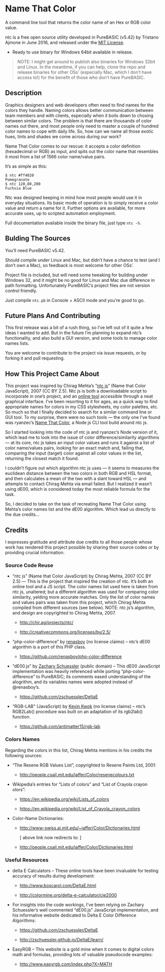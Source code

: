 Name That Color
===============

A command line tool that returns the color name of an Hex or RGB color value.

ntc is a free open source utility developed in PureBASIC (v5.42) by Tristano Ajmone in June 2016, and released under the [MIT License](LICENSE).

-   Ready to use binary for Windows 64bit available in release.

> NOTE: I might get around to publish also binaries for Windows 32bit and Linux. In the meantime, if you can help, clone the repo and release binaries for other OSs’ (especially Mac, which I don’t have access to!) for the benefit of those who don’t have PureBASIC.

Description
-----------

Graphics designers and web developers often need to find names for the colors they handle. Naming colors allows better communication between team members and with clients, especially when it boils down to chosing between similar colors. The problem is that there are thousands of color names out there, and most people only need to master a couple of hundred color names to cope with daily life. So, how can we name all those exotic hues, tints and shades we come across during our work?

Name That Color comes to our rescue: it accepts a color definition (hexadecimal or RGB) as input, and spits out the color name that resembles it most from a list of 1566 color name/value pairs.

It’s as simple as this:

    $ ntc #ff4020
    Pomegranate
    $ ntc 120,80,200 
    Fuchsia Blue

Ntc was designed keeping in mind how most people would use it in everyday situations. Its basic mode of operation is to simply receive a color value and return a name for it. Further options are available, for more accurate uses, up to scripted automation employment.

Full documentation available inside the binary file, just type `ntc -h`.

Bulding The Sources
-------------------

You’ll need PureBASIC v5.42.

Should compile under Linux and Mac, but didn’t have a chance to test (and I don’t own a Mac), so feedback is most welcome for other OSs’.

Project file is included, but will need some tweaking for building under Windows 32, and it might be no good for Linux and Mac due difference in path formatting. Unfortunately PureBASIC’s project files are not version control friendly.

Just compile `ntc.pb` in Console + ASCII mode and you’re good to go.

Future Plans And Contributing
-----------------------------

This first release was a bit of a rush thing, so I’ve left out of it quite a few ideas I wanted to add. But in the future I’m planning to expand ntc’s functionality, and also build a GUI version, and some tools to manage color names lists.

You are welcome to contribute to the project via issue requests, or by forking it and pull requesting.

How This Project Came About
---------------------------

This project was inspired by Chirag Mehta’s “[ntc js](http://chir.ag/projects/ntc/)” (Name that Color JavaScript), 2007 (CC BY 2.5). Ntc js is both a downloadable script to incorporate in one’s project, and an [online tool](http://chir.ag/projects/name-that-color/) accessible through a neat graphical interface. I’ve been resorting to it for ages, as a quick way to find appropriate names for colors in my CSS stylesheets, my color palettes, etc. So much so that I finally decided to search for a similar command line or GUI tool. To my surprise, there were no such tools — the only one I’ve found was ryanzec’s [Name That Color](https://github.com/ryanzec/name-that-color), a Node js CLI tool build around ntc js.

So I started looking into the code of ntc js and ryanzec’s Node version of it, which lead me to look into the issue of color difference/similarity algorithms — at its core, ntc js takes an input color values and runs it against a list of color name/values pairs, looking for an exact match and, failing that, comparing the input (target) color against all color values in the list, returning the closest match it found.

I couldn’t figure out which algorithm ntc js uses — it seems to measures the euclidean distance between the two colors in both RGB and HSL format, and then calculates a mean of the two with a slant toward HSL — and attempts to contact Chirag Mehta via email failed. But I realized it wasn’t using dE00, which is considered today the most reliable formula for the task.

So, I decided to take on the task of recreating Name That Color using Mehta’s color names list and the dE00 algorithm. Which lead us directly to the due credits…

Credits
-------

I expresses gratitude and attribute due credits to all those people whose work has rendered this project possible by sharing their source codes or by providing crucial information.

### Source Code Reuse

-   “ntc js” (Name that Color JavaScript) by Chirag Mehta, 2007 (CC BY 2.5) — This is the project that inspired the creation of ntc. It’s both an online tool and a JS script. The color names list used here is taken from ntc js, unaltered; but a different algorithm was used for comparing color similarity, yelding more accurate matches. Only the list of color names and values pairs was taken from this project, which Chirag Mehta compiled from different sources (see below).
    NOTE: ntc js’s algorithm, and design are copyrighted to Chirag Mehta, 2007.

    -   <http://chir.ag/projects/ntc/>

    -   <http://creativecommons.org/licenses/by/2.5/>

-   “php-color-difference” by [renasboy](https://github.com/renasboy) (no license claims) – ntc’s dE00 algorithm is a port of this PHP class.

    -   <https://github.com/renasboy/php-color-difference>
-   “dE00.js” by [Zachary Schuessler](https://github.com/zschuessler) (public domain) – This dE00 JavaScript implementation was heavily referenced while porting “php-color-difference” to PureBASIC; its comments eased understanding of the alogrithm, and its variables names were adopted instead of @renasboy’s.

    -   <https://github.com/zschuessler/DeltaE>
-   “RGB-LAB” (JavaScript) by [Kevin Kwok](https://github.com/antimatter15) (no license claims) – ntc’s RGB2Lab() procedure was built on an adaptation of its rgb2lab() function.

    -   <https://github.com/antimatter15/rgb-lab>

### Colors Names

Regarding the colors in this list, Chirag Mehta mentions in his credits the following sources:

-   “The Resene RGB Values List”, copyrighted to Resene Paints Ltd, 2001:

    -   <http://people.csail.mit.edu/jaffer/Color/resenecolours.txt>
-   Wikipedia’s entries for “Lists of colors” and “List of Crayola crayon olors”:

    -   <https://en.wikipedia.org/wiki/Lists_of_colors>

    -   <https://en.wikipedia.org/wiki/List_of_Crayola_crayon_colors>

-   Color-Name Dictionaries:

    -   <http://www-swiss.ai.mit.edu/~jaffer/Color/Dictionaries.html>

        \[ above link now redirects to: \]

    -   <http://people.csail.mit.edu/jaffer/Color/Dictionaries.html>

### Useful Resources

-   delta E Calculators – These online tools have been invaluable for testing accuracy of results during development:

    -   <http://www.boscarol.com/DeltaE.html>

    -   <http://colormine.org/delta-e-calculator/cie2000>

-   For insights into the code workings, I’ve been relying on Zachary Schuessler’s well commented “dE00.js” JavaScript implementation, and his informative website dedicated to Delta E Color Difference Algorithms:

    -   <https://github.com/zschuessler/DeltaE>

    -   <http://zschuessler.github.io/DeltaE/learn/>

-   EasyRGB – This website is a gold mine when it comes to digital colors math and formulas, providing lots of valuable pseudocode examples:

    -   <http://www.easyrgb.com/index.php?X=MATH>

